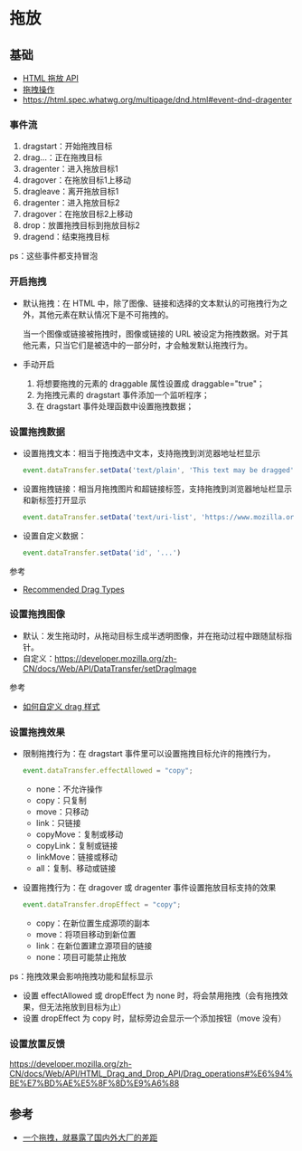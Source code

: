 # 拖放

## 基础

- [HTML 拖放 API](https://developer.mozilla.org/zh-CN/docs/Web/API/HTML_Drag_and_Drop_API)
- [拖拽操作](https://developer.mozilla.org/zh-CN/docs/Web/API/HTML_Drag_and_Drop_API/Drag_operations#dragfeedback)
- https://html.spec.whatwg.org/multipage/dnd.html#event-dnd-dragenter

### 事件流

1. dragstart：开始拖拽目标
2. drag...：正在拖拽目标
3. dragenter：进入拖放目标1
4. dragover：在拖放目标1上移动
5. dragleave：离开拖放目标1
6. dragenter：进入拖放目标2
7. dragover：在拖放目标2上移动
8. drop：放置拖拽目标到拖放目标2
9. dragend：结束拖拽目标

ps：这些事件都支持冒泡

### 开启拖拽

- 默认拖拽：在 HTML 中，除了图像、链接和选择的文本默认的可拖拽行为之外，其他元素在默认情况下是不可拖拽的。

    当一个图像或链接被拖拽时，图像或链接的 URL 被设定为拖拽数据。对于其他元素，只当它们是被选中的一部分时，才会触发默认拖拽行为。

- 手动开启

    1. 将想要拖拽的元素的 draggable 属性设置成 draggable="true"；
    2. 为拖拽元素的 dragstart 事件添加一个监听程序；
    3. 在 dragstart 事件处理函数中设置拖拽数据；

### 设置拖拽数据

- 设置拖拽文本：相当于拖拽选中文本，支持拖拽到浏览器地址栏显示

    ```js
    event.dataTransfer.setData('text/plain', 'This text may be dragged')
    ```

- 设置拖拽链接：相当月拖拽图片和超链接标签，支持拖拽到浏览器地址栏显示和新标签打开显示

    ```js
    event.dataTransfer.setData('text/uri-list', 'https://www.mozilla.org')
    ```

- 设置自定义数据：

    ```js
    event.dataTransfer.setData('id', '...')
    ```

参考

- [Recommended Drag Types](https://developer.mozilla.org/en-US/docs/Web/API/HTML_Drag_and_Drop_API/Recommended_drag_types)

### 设置拖拽图像

- 默认：发生拖动时，从拖动目标生成半透明图像，并在拖动过程中跟随鼠标指针。
- 自定义：https://developer.mozilla.org/zh-CN/docs/Web/API/DataTransfer/setDragImage

参考

- [如何自定义 drag 样式](https://segmentfault.com/a/1190000041881296)

### 设置拖拽效果

- 限制拖拽行为：在 dragstart 事件里可以设置拖拽目标允许的拖拽行为，

    ```js
    event.dataTransfer.effectAllowed = "copy";
    ```

    - none：不允许操作
    - copy：只复制
    - move：只移动
    - link：只链接
    - copyMove：复制或移动
    - copyLink：复制或链接
    - linkMove：链接或移动
    - all：复制、移动或链接

- 设置拖拽行为：在 dragover 或 dragenter 事件设置拖放目标支持的效果

    ```js
    event.dataTransfer.dropEffect = "copy";
    ```

    - copy：在新位置生成源项的副本
    - move：将项目移动到新位置
    - link：在新位置建立源项目的链接
    - none：项目可能禁止拖放


ps：拖拽效果会影响拖拽功能和鼠标显示

- 设置 effectAllowed 或 dropEffect 为 none 时，将会禁用拖拽（会有拖拽效果，但无法拖放到目标为止）
- 设置 dropEffect 为 copy 时，鼠标旁边会显示一个添加按钮（move 没有）

### 设置放置反馈

https://developer.mozilla.org/zh-CN/docs/Web/API/HTML_Drag_and_Drop_API/Drag_operations#%E6%94%BE%E7%BD%AE%E5%8F%8D%E9%A6%88

## 参考

- [一个拖拽，就暴露了国内外大厂的差距](https://zhuanlan.zhihu.com/p/505956645?utm_oi=35897751896064&utm_source=pocket_mylist)

